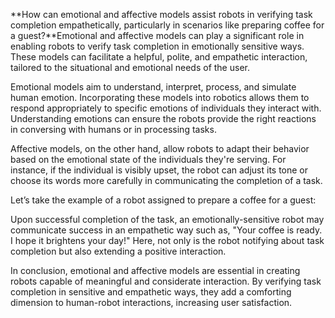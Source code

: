 **How can emotional and affective models assist robots in verifying task completion empathetically, particularly in scenarios like preparing coffee for a guest?**Emotional and affective models can play a significant role in enabling robots to verify task completion in emotionally sensitive ways. These models can facilitate a helpful, polite, and empathetic interaction, tailored to the situational and emotional needs of the user.

Emotional models aim to understand, interpret, process, and simulate human emotion. Incorporating these models into robotics allows them to respond appropriately to specific emotions of individuals they interact with. Understanding emotions can ensure the robots provide the right reactions in conversing with humans or in processing tasks.

Affective models, on the other hand, allow robots to adapt their behavior based on the emotional state of the individuals they're serving. For instance, if the individual is visibly upset, the robot can adjust its tone or choose its words more carefully in communicating the completion of a task.

Let’s take the example of a robot assigned to prepare a coffee for a guest:

Upon successful completion of the task, an emotionally-sensitive robot may communicate success in an empathetic way such as, "Your coffee is ready. I hope it brightens your day!" Here, not only is the robot notifying about task completion but also extending a positive interaction.

In conclusion, emotional and affective models are essential in creating robots capable of meaningful and considerate interaction. By verifying task completion in sensitive and empathetic ways, they add a comforting dimension to human-robot interactions, increasing user satisfaction.